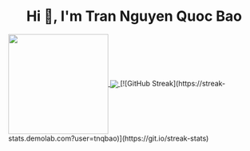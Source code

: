<h1 align="center"> Hi 👋, I'm Tran Nguyen Quoc Bao</h1>
<a href="https://github.com/tnqbao">
  <img height=200 align="center" src="https://github-readme-stats.vercel.app/api/top-langs?username=tnqbao&layout=compact&langs_count=8&card_width=320" />
</a>
<a href="https://github.com/tnqbao">
  <img align="center" src="https://github-readme-stats.vercel.app/api?username=tnqbao" />
</a>  
[![GitHub Streak](https://streak-stats.demolab.com?user=tnqbao)](https://git.io/streak-stats)
